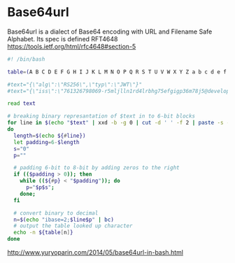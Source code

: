 # Base64url

Base64url is a dialect of Base64 encoding with URL and Filename Safe Alphabet.
Its spec is defined RFT4648 https://tools.ietf.org/html/rfc4648#section-5

```sh
#! /bin/bash

table=(A B C D E F G H I J K L M N O P Q R S T U V W X Y Z a b c d e f g h i j k l m n o p q r s t u v w x y z 0 1 2 3 4 5 6 7 8 9 - _ =)

#text="{\"alg\":\"RS256\",\"typ\":\"JWT\"}"
#text="{\"iss\":\"761326798069-r5mljlln1rd4lrbhg75efgigp36m78j5@developer.gserviceaccount.com\",\"scope\":\"https://www.googleapis.com/auth/prediction\",\"aud\":\"https://accounts.google.com/o/oauth2/token\",\"exp\":1328554385,\"iat\":1328550785}"

read text

# breaking binary represantation of $text in to 6-bit blocks
for line in $(echo "$text" | xxd -b -g 0 | cut -d ' ' -f 2 | paste -s -d '' | fold -w 6 -s)
do
  length=$(echo ${#line})
  let padding=6-$length
  s="0"
  p=""

  # padding 6-bit to 8-bit by adding zeros to the right
  if (($padding > 0)); then
    while ((${#p} < "$padding")); do
      p="$p$s";
    done;
  fi

  # convert binary to decimal
  n=$(echo "ibase=2;$line$p" | bc)
  # output the table looked up character
  echo -n ${table[n]}
done
```
http://www.yuryoparin.com/2014/05/base64url-in-bash.html

